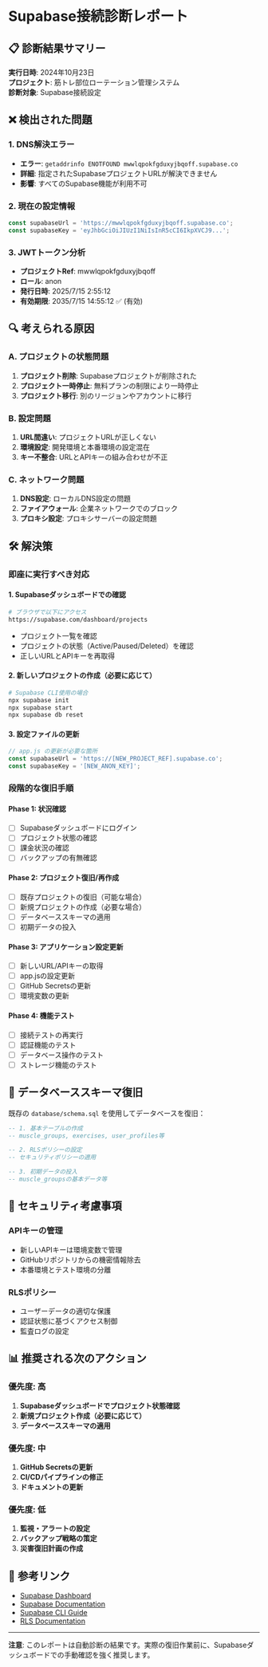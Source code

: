 # Supabase接続診断レポート

## 📋 診断結果サマリー

**実行日時**: 2024年10月23日  
**プロジェクト**: 筋トレ部位ローテーション管理システム  
**診断対象**: Supabase接続設定

## ❌ 検出された問題

### 1. DNS解決エラー
- **エラー**: `getaddrinfo ENOTFOUND mwwlqpokfgduxyjbqoff.supabase.co`
- **詳細**: 指定されたSupabaseプロジェクトURLが解決できません
- **影響**: すべてのSupabase機能が利用不可

### 2. 現在の設定情報
```javascript
const supabaseUrl = 'https://mwwlqpokfgduxyjbqoff.supabase.co';
const supabaseKey = 'eyJhbGciOiJIUzI1NiIsInR5cCI6IkpXVCJ9...';
```

### 3. JWTトークン分析
- **プロジェクトRef**: mwwlqpokfgduxyjbqoff
- **ロール**: anon
- **発行日時**: 2025/7/15 2:55:12
- **有効期限**: 2035/7/15 14:55:12 ✅ (有効)

## 🔍 考えられる原因

### A. プロジェクトの状態問題
1. **プロジェクト削除**: Supabaseプロジェクトが削除された
2. **プロジェクト一時停止**: 無料プランの制限により一時停止
3. **プロジェクト移行**: 別のリージョンやアカウントに移行

### B. 設定問題
1. **URL間違い**: プロジェクトURLが正しくない
2. **環境設定**: 開発環境と本番環境の設定混在
3. **キー不整合**: URLとAPIキーの組み合わせが不正

### C. ネットワーク問題
1. **DNS設定**: ローカルDNS設定の問題
2. **ファイアウォール**: 企業ネットワークでのブロック
3. **プロキシ設定**: プロキシサーバーの設定問題

## 🛠️ 解決策

### 即座に実行すべき対応

#### 1. Supabaseダッシュボードでの確認
```bash
# ブラウザで以下にアクセス
https://supabase.com/dashboard/projects
```
- プロジェクト一覧を確認
- プロジェクトの状態（Active/Paused/Deleted）を確認
- 正しいURLとAPIキーを再取得

#### 2. 新しいプロジェクトの作成（必要に応じて）
```bash
# Supabase CLI使用の場合
npx supabase init
npx supabase start
npx supabase db reset
```

#### 3. 設定ファイルの更新
```javascript
// app.js の更新が必要な箇所
const supabaseUrl = 'https://[NEW_PROJECT_REF].supabase.co';
const supabaseKey = '[NEW_ANON_KEY]';
```

### 段階的な復旧手順

#### Phase 1: 状況確認
- [ ] Supabaseダッシュボードにログイン
- [ ] プロジェクト状態の確認
- [ ] 課金状況の確認
- [ ] バックアップの有無確認

#### Phase 2: プロジェクト復旧/再作成
- [ ] 既存プロジェクトの復旧（可能な場合）
- [ ] 新規プロジェクトの作成（必要な場合）
- [ ] データベーススキーマの適用
- [ ] 初期データの投入

#### Phase 3: アプリケーション設定更新
- [ ] 新しいURL/APIキーの取得
- [ ] app.jsの設定更新
- [ ] GitHub Secretsの更新
- [ ] 環境変数の更新

#### Phase 4: 機能テスト
- [ ] 接続テストの再実行
- [ ] 認証機能のテスト
- [ ] データベース操作のテスト
- [ ] ストレージ機能のテスト

## 📝 データベーススキーマ復旧

既存の `database/schema.sql` を使用してデータベースを復旧：

```sql
-- 1. 基本テーブルの作成
-- muscle_groups, exercises, user_profiles等

-- 2. RLSポリシーの設定
-- セキュリティポリシーの適用

-- 3. 初期データの投入
-- muscle_groupsの基本データ等
```

## 🔐 セキュリティ考慮事項

### APIキーの管理
- 新しいAPIキーは環境変数で管理
- GitHubリポジトリからの機密情報除去
- 本番環境とテスト環境の分離

### RLSポリシー
- ユーザーデータの適切な保護
- 認証状態に基づくアクセス制御
- 監査ログの設定

## 📊 推奨される次のアクション

### 優先度: 高
1. **Supabaseダッシュボードでプロジェクト状態確認**
2. **新規プロジェクト作成（必要に応じて）**
3. **データベーススキーマの適用**

### 優先度: 中
1. **GitHub Secretsの更新**
2. **CI/CDパイプラインの修正**
3. **ドキュメントの更新**

### 優先度: 低
1. **監視・アラートの設定**
2. **バックアップ戦略の策定**
3. **災害復旧計画の作成**

## 🔗 参考リンク

- [Supabase Dashboard](https://supabase.com/dashboard)
- [Supabase Documentation](https://supabase.com/docs)
- [Supabase CLI Guide](https://supabase.com/docs/guides/cli)
- [RLS Documentation](https://supabase.com/docs/guides/auth/row-level-security)

---

**注意**: このレポートは自動診断の結果です。実際の復旧作業前に、Supabaseダッシュボードでの手動確認を強く推奨します。
